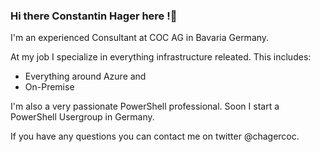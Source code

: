 ### Hi there Constantin Hager here !👋

I'm an experienced Consultant at COC AG in Bavaria Germany.

At my job I specialize in everything infrastructure releated. This includes:

- Everything around Azure and
- On-Premise

I'm also a very passionate PowerShell professional. Soon I start a PowerShell Usergroup in Germany.

If you have any questions you can contact me on twitter @chagercoc.
